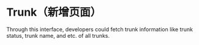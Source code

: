 # Trunk（新增页面）

Through this interface, developers could fetch trunk information like trunk status, trunk name, and etc. of all trunks.

